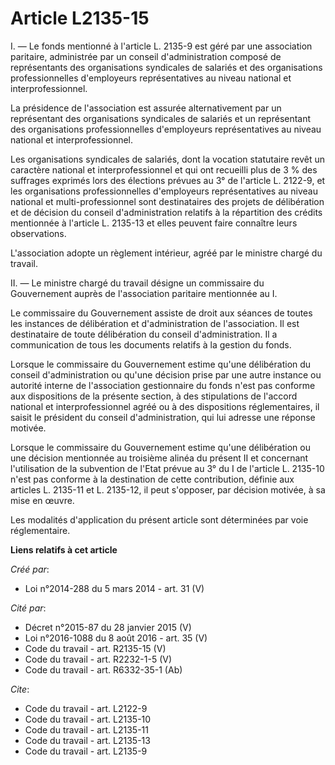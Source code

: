 # Article L2135-15

I. ― Le fonds mentionné à l'article L. 2135-9 est géré par une association paritaire, administrée par un conseil
d'administration composé de représentants des organisations syndicales de salariés et des organisations professionnelles
d'employeurs représentatives au niveau national et interprofessionnel. 

La présidence de l'association est assurée alternativement par un représentant des organisations syndicales de salariés et un
représentant des organisations professionnelles d'employeurs représentatives au niveau national et interprofessionnel. 

Les organisations syndicales de salariés, dont la vocation statutaire revêt un caractère national et interprofessionnel et
qui ont recueilli plus de 3 % des suffrages exprimés lors des élections prévues au 3° de l'article L. 2122-9, et les
organisations professionnelles d'employeurs représentatives au niveau national et multi-professionnel sont destinataires des
projets de délibération et de décision du conseil d'administration relatifs à la répartition des crédits mentionnée à
l'article L. 2135-13 et elles peuvent faire connaître leurs observations. 

L'association adopte un règlement intérieur, agréé par le ministre chargé du travail. 

II. ― Le ministre chargé du travail désigne un commissaire du Gouvernement auprès de l'association paritaire mentionnée au
I. 

Le commissaire du Gouvernement assiste de droit aux séances de toutes les instances de délibération et d'administration de
l'association. Il est destinataire de toute délibération du conseil d'administration. Il a communication de tous les
documents relatifs à la gestion du fonds. 

Lorsque le commissaire du Gouvernement estime qu'une délibération du conseil d'administration ou qu'une décision prise par
une autre instance ou autorité interne de l'association gestionnaire du fonds n'est pas conforme aux dispositions de la
présente section, à des stipulations de l'accord national et interprofessionnel agréé ou à des dispositions réglementaires,
il saisit le président du conseil d'administration, qui lui adresse une réponse motivée. 

Lorsque le commissaire du Gouvernement estime qu'une délibération ou une décision mentionnée au troisième alinéa du présent
II et concernant l'utilisation de la subvention de l'Etat prévue au 3° du I de l'article L. 2135-10 n'est pas conforme à la
destination de cette contribution, définie aux articles L. 2135-11 et L. 2135-12, il peut s'opposer, par décision motivée, à
sa mise en œuvre. 

Les modalités d'application du présent article sont déterminées par voie réglementaire.

**Liens relatifs à cet article**

_Créé par_:

  - Loi n°2014-288 du 5 mars 2014 - art. 31 (V)

_Cité par_:

  - Décret n°2015-87 du 28 janvier 2015 (V)
  - Loi n°2016-1088 du 8 août 2016 - art. 35 (V)
  - Code du travail - art. R2135-15 (V)
  - Code du travail - art. R2232-1-5 (V)
  - Code du travail - art. R6332-35-1 (Ab)

_Cite_:

  - Code du travail - art. L2122-9
  - Code du travail - art. L2135-10
  - Code du travail - art. L2135-11
  - Code du travail - art. L2135-13
  - Code du travail - art. L2135-9
